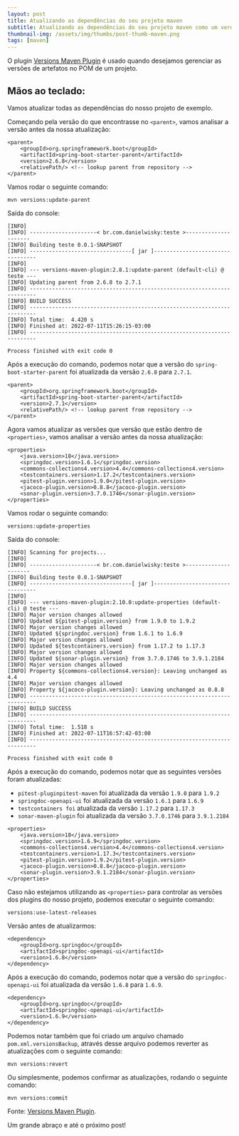 ```yaml
---
layout: post
title: Atualizando as dependências do seu projeto maven
subtitle: Atualizando as dependências do seu projeto maven como um verdadeiro bibliotecário
thumbnail-img: /assets/img/thumbs/post-thumb-maven.png
tags: [maven]
---
```


O plugin [Versions Maven Plugin](https://www.mojohaus.org/versions-maven-plugin/index.html) é usado quando desejamos gerenciar as versões de artefatos no POM de um projeto.

## Mãos ao teclado:

Vamos atualizar todas as dependências do nosso projeto de exemplo.

Começando pela versão do que encontrasse no `<parent>`, vamos analisar a versão antes da nossa atualização:

```
<parent>
    <groupId>org.springframework.boot</groupId>
    <artifactId>spring-boot-starter-parent</artifactId>
    <version>2.6.8</version>
    <relativePath/> <!-- lookup parent from repository -->
</parent>
```

Vamos rodar o seguinte comando:

```
mvn versions:update-parent
```

Saída do console:

```
[INFO]
[INFO] ---------------------< br.com.danielwisky:teste >---------------------
[INFO] Building teste 0.0.1-SNAPSHOT
[INFO] --------------------------------[ jar ]---------------------------------
[INFO]
[INFO] --- versions-maven-plugin:2.8.1:update-parent (default-cli) @ teste ---
[INFO] Updating parent from 2.6.8 to 2.7.1
[INFO] ------------------------------------------------------------------------
[INFO] BUILD SUCCESS
[INFO] ------------------------------------------------------------------------
[INFO] Total time:  4.420 s
[INFO] Finished at: 2022-07-11T15:26:15-03:00
[INFO] ------------------------------------------------------------------------

Process finished with exit code 0
```

Após a execução do comando, podemos notar que a versão do `spring-boot-starter-parent` foi atualizada da versão `2.6.8` para `2.7.1`.

```
<parent>
    <groupId>org.springframework.boot</groupId>
    <artifactId>spring-boot-starter-parent</artifactId>
    <version>2.7.1</version>
    <relativePath/> <!-- lookup parent from repository -->
</parent>
```

Agora vamos atualizar as versões que versão que estão dentro de `<properties>`, vamos analisar a versão antes da nossa atualização:

```
<properties>
    <java.version>18</java.version>
    <springdoc.version>1.6.1</springdoc.version>
    <commons-collections4.version>4.4</commons-collections4.version>
    <testcontainers.version>1.17.2</testcontainers.version>
    <pitest-plugin.version>1.9.0</pitest-plugin.version>
    <jacoco-plugin.version>0.8.8</jacoco-plugin.version>
    <sonar-plugin.version>3.7.0.1746</sonar-plugin.version>
</properties>
```

Vamos rodar o seguinte comando:

```
versions:update-properties
```

Saída do console:

```
[INFO] Scanning for projects...
[INFO]
[INFO] ---------------------< br.com.danielwisky:teste >---------------------
[INFO] Building teste 0.0.1-SNAPSHOT
[INFO] --------------------------------[ jar ]---------------------------------
[INFO]
[INFO] --- versions-maven-plugin:2.10.0:update-properties (default-cli) @ teste ---
[INFO] Major version changes allowed
[INFO] Updated ${pitest-plugin.version} from 1.9.0 to 1.9.2
[INFO] Major version changes allowed
[INFO] Updated ${springdoc.version} from 1.6.1 to 1.6.9
[INFO] Major version changes allowed
[INFO] Updated ${testcontainers.version} from 1.17.2 to 1.17.3
[INFO] Major version changes allowed
[INFO] Updated ${sonar-plugin.version} from 3.7.0.1746 to 3.9.1.2184
[INFO] Major version changes allowed
[INFO] Property ${commons-collections4.version}: Leaving unchanged as 4.4
[INFO] Major version changes allowed
[INFO] Property ${jacoco-plugin.version}: Leaving unchanged as 0.8.8
[INFO] ------------------------------------------------------------------------
[INFO] BUILD SUCCESS
[INFO] ------------------------------------------------------------------------
[INFO] Total time:  1.518 s
[INFO] Finished at: 2022-07-11T16:57:42-03:00
[INFO] ------------------------------------------------------------------------

Process finished with exit code 0
```

Após a execução do comando, podemos notar que as seguintes versões foram atualizadas:

* `pitest-pluginpitest-maven` foi atualizada da versão `1.9.0` para `1.9.2`
* `springdoc-openapi-ui` foi atualizada da versão `1.6.1` para `1.6.9`
* `testcontainers foi` atualizada da versão `1.17.2` para `1.17.3`
* `sonar-maven-plugin` foi atualizada da versão `3.7.0.1746` para `3.9.1.2184`

```
<properties>
    <java.version>18</java.version>
    <springdoc.version>1.6.9</springdoc.version>
    <commons-collections4.version>4.4</commons-collections4.version>
    <testcontainers.version>1.17.3</testcontainers.version>
    <pitest-plugin.version>1.9.2</pitest-plugin.version>
    <jacoco-plugin.version>0.8.8</jacoco-plugin.version>
    <sonar-plugin.version>3.9.1.2184</sonar-plugin.version>
</properties>
```

Caso não estejamos utilizando as `<properties>` para controlar as versões dos plugins do nosso projeto, podemos executar o seguinte comando:

```
versions:use-latest-releases
```

Versão antes de atualizarmos:

```
<dependency>
    <groupId>org.springdoc</groupId>
    <artifactId>springdoc-openapi-ui</artifactId>
    <version>1.6.8</version>
</dependency>
```

Após a execução do comando, podemos notar que a versão do `springdoc-openapi-ui` foi atualizada da versão `1.6.8` para `1.6.9`.

```
<dependency>
    <groupId>org.springdoc</groupId>
    <artifactId>springdoc-openapi-ui</artifactId>
    <version>1.6.9</version>
</dependency>
```

Podemos notar também que foi criado um arquivo chamado `pom.xml.versionsBackup`, através desse arquivo podemos reverter as atualizações com o seguinte comando:

```
mvn versions:revert
```

Ou simplesmente, podemos confirmar as atualizações, rodando o seguinte comando:

```
mvn versions:commit
```


Fonte:
<a href="https://www.mojohaus.org/versions-maven-plugin/index.html" target="\_blank">Versions Maven Plugin</a>.

Um grande abraço e até o próximo post!